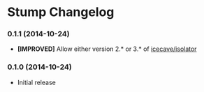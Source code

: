 # Stump Changelog

### 0.1.1 (2014-10-24)

* **[IMPROVED]** Allow either version 2.* or 3.* of [icecave/isolator](https://github.com/isolator)

### 0.1.0 (2014-10-24)

* Initial release
